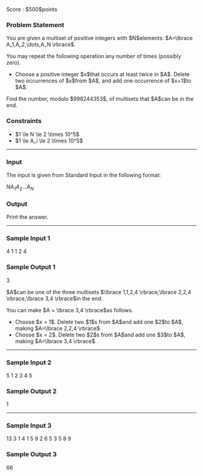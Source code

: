 
<div>

<span>

<span>

<p>
Score : $500$points
</p>

<div>

<section>

### **Problem Statement**

<p>
You are given a multiset of positive integers with $N$elements: $A=\lbrace A_1,A_2,\dots,A_N \rbrace$.
</p>

<p>
You may repeat the following operation any number of times (possibly zero).
</p>

<ul>

<li>
Choose a positive integer $x$that occurs at least twice in $A$. Delete two occurrences of $x$from $A$, and add one occurrence of $x+1$to $A$.
</li>

</ul>

<p>
Find the number, modulo $998244353$, of multisets that $A$can be in the end.
</p>

</section>

</div>

<div>

<section>

### **Constraints**

<ul>

<li>
$1 \le N \le 2 \times 10^5$
</li>

<li>
$1 \le A_i \le 2 \times 10^5$
</li>

</ul>

</section>

</div>

---

<div>

<div>

<section>

### **Input**

<p>
The input is given from Standard Input in the following format:
</p>

<div>

$N$$A_1$$A_2$$\dots$$A_N$
</div>

</section>

</div>

<div>

<section>

### **Output**

<p>
Print the answer.
</p>

</section>

</div>

</div>

---

<div>

<section>

### **Sample Input 1**

<div>

4
1 1 2 4

</div>

</section>

</div>

<div>

<section>

### **Sample Output 1**

<div>

3

</div>

<p>
$A$can be one of the three multisets $\lbrace 1,1,2,4 \rbrace,\lbrace 2,2,4 \rbrace,\lbrace 3,4 \rbrace$in the end.
</p>

<p>
You can make $A = \lbrace 3,4 \rbrace$as follows.
</p>

<ul>

<li>
Choose $x = 1$. Delete two $1$s from $A$and add one $2$to $A$, making $A=\lbrace 2,2,4 \rbrace$.
</li>

<li>
Choose $x = 2$. Delete two $2$s from $A$and add one $3$to $A$, making $A=\lbrace 3,4 \rbrace$.
</li>

</ul>

</section>

</div>

---

<div>

<section>

### **Sample Input 2**

<div>

5
1 2 3 4 5

</div>

</section>

</div>

<div>

<section>

### **Sample Output 2**

<div>

1

</div>

</section>

</div>

---

<div>

<section>

### **Sample Input 3**

<div>

13
3 1 4 1 5 9 2 6 5 3 5 8 9

</div>

</section>

</div>

<div>

<section>

### **Sample Output 3**

<div>

66

</div>

</section>

</div>

</span>

</span>

</div>
